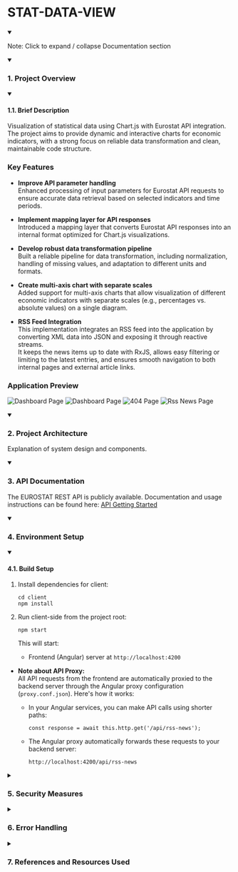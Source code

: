 # STAT-DATA-VIEW

<details open>
<summary><p>Note: Click to expand / collapse Documentation section</p></summary>
</details>

<details open>
<summary><h3>1. Project Overview</h3></summary>

<details open>
<summary><h4>1.1. Brief Description</h4></summary>

Visualization of statistical data using Chart.js with Eurostat API integration.  
The project aims to provide dynamic and interactive charts for economic indicators, with a strong focus on reliable data transformation and clean, maintainable code structure.

### Key Features

- **Improve API parameter handling**  
  Enhanced processing of input parameters for Eurostat API requests to ensure accurate data retrieval based on selected indicators and time periods.

- **Implement mapping layer for API responses**  
  Introduced a mapping layer that converts Eurostat API responses into an internal format optimized for Chart.js visualizations.

- **Develop robust data transformation pipeline**  
  Built a reliable pipeline for data transformation, including normalization, handling of missing values, and adaptation to different units and formats.

- **Create multi-axis chart with separate scales**  
  Added support for multi-axis charts that allow visualization of different economic indicators with separate scales (e.g., percentages vs. absolute values) on a single diagram.

- **RSS Feed Integration**  
  This implementation integrates an RSS feed into the application by converting XML data into JSON and exposing it through reactive streams.  
  It keeps the news items up to date with RxJS, allows easy filtering or limiting to the latest entries, and ensures smooth navigation to both internal pages and external article links.

### Application Preview
![Dashboard Page](screenshots/dashboard-with-data.png)
![Dashboard Page](screenshots/dashboard-no-data.png)
![404 Page](screenshots/page-not-found.png)
![Rss News Page](screenshots/rss-news.png)

</details>
</details>

<details open>
<summary><h3>2. Project Architecture</h3></summary>

Explanation of system design and components.

</details>


<details open>
<summary><h3>3. API Documentation</h3></summary>

The EUROSTAT REST API is publicly available. Documentation and usage instructions can be found here: [API Getting Started](https://ec.europa.eu/eurostat/web/user-guides/data-browser/api-data-access/api-getting-started)


</details>


<details open>
<summary><h3>4. Environment Setup</h3></summary>

<details open>
<summary><h4>4.1. Build Setup</h4></summary>

1. Install dependencies for client: 
     ```
     cd client
     npm install
     ```

2. Run client-side from the project root:  
   ```
   npm start
   ```
  
   This will start:  
   - Frontend (Angular) server at `http://localhost:4200`


- **Note about API Proxy:**  
  All API requests from the frontend are automatically proxied to the backend server through the Angular proxy configuration (`proxy.conf.json`). Here's how it works:

  - In your Angular services, you can make API calls using shorter paths:  
    ```
    const response = await this.http.get('/api/rss-news');
    ```

  - The Angular proxy automatically forwards these requests to your backend server:  
    ```
    http://localhost:4200/api/rss-news
    ```

</details>
</details>

<details>
<summary><h3>5. Security Measures</h3></summary>

Details on security policies and best practices.

</details>


<details>
<summary><h3>6. Error Handling</h3></summary>

Error codes, logs, and troubleshooting tips.

</details>

<details>
<summary><h3>7. References and Resources Used</h3></summary>

List of references, tools, and external resources.

</details>
